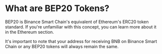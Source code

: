# What are BEP20 Tokens?

BEP20 is Binance Smart Chain's equivalent of Ethereum's ERC20 token standard. If you're unfamiliar with this concept, you can learn more about it in the Ethereum section.

It's important to note that your address for receiving BNB on Binance Smart Chain or any BEP20 tokens will always remain the same.